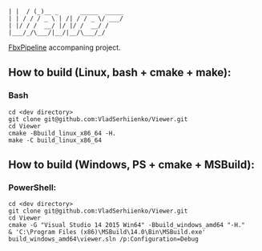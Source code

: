 
``` _    ___                       
| |  / (_)__ _      _____  _____
| | / / / _ \ | /| / / _ \/ ___/
| |/ / /  __/ |/ |/ /  __/ /    
|___/_/\___/|__/|__/\___/_/     
```   
[FbxPipeline](https://github.com/VladSerhiienko/FbxPipeline) accompaning project.

## How to build (Linux, bash + cmake + make):

### Bash
```
cd <dev directory>
git clone git@github.com:VladSerhiienko/Viewer.git
cd Viewer
cmake -Bbuild_linux_x86_64 -H.
make -C build_linux_x86_64
```

## How to build (Windows, PS + cmake + MSBuild): 

### PowerShell:
```
cd <dev directory>
git clone git@github.com:VladSerhiienko/Viewer.git
cd Viewer
cmake -G "Visual Studio 14 2015 Win64" -Bbuild_windows_amd64 "-H."
& 'C:\Program Files (x86)\MSBuild\14.0\Bin\MSBuild.exe' build_windows_amd64\viewer.sln /p:Configuration=Debug
```
